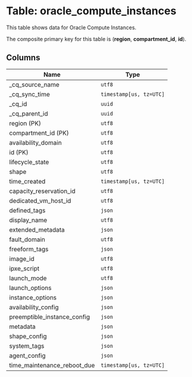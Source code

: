 # Table: oracle_compute_instances

This table shows data for Oracle Compute Instances.

The composite primary key for this table is (**region**, **compartment_id**, **id**).

## Columns

| Name          | Type          |
| ------------- | ------------- |
|_cq_source_name|`utf8`|
|_cq_sync_time|`timestamp[us, tz=UTC]`|
|_cq_id|`uuid`|
|_cq_parent_id|`uuid`|
|region (PK)|`utf8`|
|compartment_id (PK)|`utf8`|
|availability_domain|`utf8`|
|id (PK)|`utf8`|
|lifecycle_state|`utf8`|
|shape|`utf8`|
|time_created|`timestamp[us, tz=UTC]`|
|capacity_reservation_id|`utf8`|
|dedicated_vm_host_id|`utf8`|
|defined_tags|`json`|
|display_name|`utf8`|
|extended_metadata|`json`|
|fault_domain|`utf8`|
|freeform_tags|`json`|
|image_id|`utf8`|
|ipxe_script|`utf8`|
|launch_mode|`utf8`|
|launch_options|`json`|
|instance_options|`json`|
|availability_config|`json`|
|preemptible_instance_config|`json`|
|metadata|`json`|
|shape_config|`json`|
|system_tags|`json`|
|agent_config|`json`|
|time_maintenance_reboot_due|`timestamp[us, tz=UTC]`|